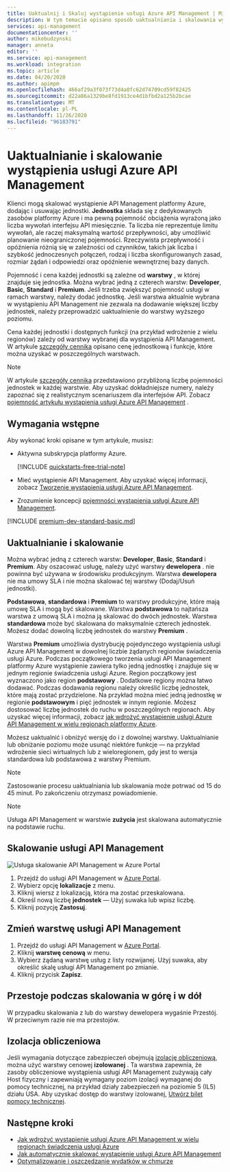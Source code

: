```yaml
---
title: Uaktualnij i Skaluj wystąpienie usługi Azure API Management | Microsoft Docs
description: W tym temacie opisano sposób uaktualniania i skalowania wystąpienia usługi Azure API Management.
services: api-management
documentationcenter: ''
author: mikebudzynski
manager: anneta
editor: ''
ms.service: api-management
ms.workload: integration
ms.topic: article
ms.date: 04/20/2020
ms.author: apimpm
ms.openlocfilehash: 466af29a3f073f73d4a0fc62d74709cd59f82425
ms.sourcegitcommit: d22a86a1329be8fd1913ce4d1bfbd2a125b2bcae
ms.translationtype: MT
ms.contentlocale: pl-PL
ms.lasthandoff: 11/26/2020
ms.locfileid: "96183791"
---
```

# <a name="upgrade-and-scale-an-azure-api-management-instance"></a>Uaktualnianie i skalowanie wystąpienia usługi Azure API Management  

Klienci mogą skalować wystąpienie API Management platformy Azure, dodając i usuwając jednostki. **Jednostka** składa się z dedykowanych zasobów platformy Azure i ma pewną pojemność obciążenia wyrażoną jako liczba wywołań interfejsu API miesięcznie. Ta liczba nie reprezentuje limitu wywołań, ale raczej maksymalną wartość przepływności, aby umożliwić planowanie nieograniczonej pojemności. Rzeczywista przepływność i opóźnienia różnią się w zależności od czynników, takich jak liczba i szybkość jednoczesnych połączeń, rodzaj i liczba skonfigurowanych zasad, rozmiar żądań i odpowiedzi oraz opóźnienie wewnętrznej bazy danych.

Pojemność i cena każdej jednostki są zależne od **warstwy** , w której znajduje się jednostka. Można wybrać jedną z czterech warstw: **Developer**, **Basic**, **Standard** i **Premium**. Jeśli trzeba zwiększyć pojemność usługi w ramach warstwy, należy dodać jednostkę. Jeśli warstwa aktualnie wybrana w wystąpieniu API Management nie zezwala na dodawanie większej liczby jednostek, należy przeprowadzić uaktualnienie do warstwy wyższego poziomu.

Cena każdej jednostki i dostępnych funkcji (na przykład wdrożenie z wielu regionów) zależy od warstwy wybranej dla wystąpienia API Management. W artykule [szczegóły cennika](https://azure.microsoft.com/pricing/details/api-management/?ref=microsoft.com&utm_source=microsoft.com&utm_medium=docs&utm_campaign=visualstudio) opisano cenę jednostkową i funkcje, które można uzyskać w poszczególnych warstwach. 

>[!NOTE]
>W artykule [szczegóły cennika](https://azure.microsoft.com/pricing/details/api-management/?ref=microsoft.com&utm_source=microsoft.com&utm_medium=docs&utm_campaign=visualstudio) przedstawiono przybliżoną liczbę pojemności jednostek w każdej warstwie. Aby uzyskać dokładniejsze numery, należy zapoznać się z realistycznym scenariuszem dla interfejsów API. Zobacz [pojemność artykułu wystąpienia usługi Azure API Management](api-management-capacity.md) .

## <a name="prerequisites"></a>Wymagania wstępne

Aby wykonać kroki opisane w tym artykule, musisz:

+ Aktywna subskrypcja platformy Azure.

    [!INCLUDE [quickstarts-free-trial-note](../../includes/quickstarts-free-trial-note.md)]

+ Mieć wystąpienie API Management. Aby uzyskać więcej informacji, zobacz [Tworzenie wystąpienia usługi Azure API Management](get-started-create-service-instance.md).

+ Zrozumienie koncepcji [pojemności wystąpienia usługi Azure API Management](api-management-capacity.md).

[!INCLUDE [premium-dev-standard-basic.md](../../includes/api-management-availability-premium-dev-standard-basic.md)]

## <a name="upgrade-and-scale"></a>Uaktualnianie i skalowanie  

Można wybrać jedną z czterech warstw: **Developer**, **Basic**,  **Standard** i **Premium**. Aby oszacować usługę, należy użyć warstwy **dewelopera** . nie powinna być używana w środowisku produkcyjnym. Warstwa **dewelopera** nie ma umowy SLA i nie można skalować tej warstwy (Dodaj/Usuń jednostki). 

**Podstawowa**, **standardowa** i **Premium** to warstwy produkcyjne, które mają umowę SLA i mogą być skalowane. Warstwa **podstawowa** to najtańsza warstwa z umową SLA i można ją skalować do dwóch jednostek. Warstwa **standardowa** może być skalowana do maksymalnie czterech jednostek. Możesz dodać dowolną liczbę jednostek do warstwy **Premium** .

Warstwa **Premium** umożliwia dystrybucję pojedynczego wystąpienia usługi Azure API Management w dowolnej liczbie żądanych regionów świadczenia usługi Azure. Podczas początkowego tworzenia usługi API Management platformy Azure wystąpienie zawiera tylko jedną jednostkę i znajduje się w jednym regionie świadczenia usługi Azure. Region początkowy jest wyznaczono jako region **podstawowy** . Dodatkowe regiony można łatwo dodawać. Podczas dodawania regionu należy określić liczbę jednostek, które mają zostać przydzielone. Na przykład można mieć jedną jednostkę w regionie **podstawowym** i pięć jednostek w innym regionie. Możesz dostosować liczbę jednostek do ruchu w poszczególnych regionach. Aby uzyskać więcej informacji, zobacz [jak wdrożyć wystąpienie usługi Azure API Management w wielu regionach platformy Azure](api-management-howto-deploy-multi-region.md).

Możesz uaktualnić i obniżyć wersję do i z dowolnej warstwy. Uaktualnianie lub obniżanie poziomu może usunąć niektóre funkcje — na przykład wdrożenie sieci wirtualnych lub z wieloregionem, gdy jest to wersja standardowa lub podstawowa z warstwy Premium.

> [!NOTE]
> Zastosowanie procesu uaktualniania lub skalowania może potrwać od 15 do 45 minut. Po zakończeniu otrzymasz powiadomienie.

> [!NOTE]
> Usługa API Management w warstwie **zużycia** jest skalowana automatycznie na podstawie ruchu.

## <a name="scale-your-api-management-service"></a>Skalowanie usługi API Management

![Usługa skalowanie API Management w Azure Portal](./media/upgrade-and-scale/portal-scale.png)

1. Przejdź do usługi API Management w [Azure Portal](https://portal.azure.com/).
2. Wybierz opcję **lokalizacje** z menu.
3. Kliknij wiersz z lokalizacją, która ma zostać przeskalowana.
4. Określ nową liczbę **jednostek** — Użyj suwaka lub wpisz liczbę.
5. Kliknij pozycję **Zastosuj**.

## <a name="change-your-api-management-service-tier"></a>Zmień warstwę usługi API Management

1. Przejdź do usługi API Management w [Azure Portal](https://portal.azure.com/).
2. Kliknij **warstwę cenową** w menu.
3. Wybierz żądaną warstwę usług z listy rozwijanej. Użyj suwaka, aby określić skalę usługi API Management po zmianie.
4. Kliknij przycisk **Zapisz**.

## <a name="downtime-during-scaling-up-and-down"></a>Przestoje podczas skalowania w górę i w dół
W przypadku skalowania z lub do warstwy dewelopera wygaśnie Przestój. W przeciwnym razie nie ma przestojów. 

## <a name="compute-isolation"></a>Izolacja obliczeniowa
Jeśli wymagania dotyczące zabezpieczeń obejmują [izolację obliczeniową](../azure-government/azure-secure-isolation-guidance.md#compute-isolation), można użyć warstwy cenowej **izolowanej** . Ta warstwa zapewnia, że zasoby obliczeniowe wystąpienia usługi API Management zużywają cały Host fizyczny i zapewniają wymagany poziom izolacji wymaganej do pomocy technicznej, na przykład działy zabezpieczeń na poziomie 5 (IL5) działu USA. Aby uzyskać dostęp do warstwy izolowanej, [Utwórz bilet pomocy technicznej](../azure-portal/supportability/how-to-create-azure-support-request.md). 



## <a name="next-steps"></a>Następne kroki

- [Jak wdrożyć wystąpienie usługi Azure API Management w wielu regionach świadczenia usługi Azure](api-management-howto-deploy-multi-region.md)
- [Jak automatycznie skalować wystąpienie usługi Azure API Management](api-management-howto-autoscale.md)
- [Optymalizowanie i oszczędzanie wydatków w chmurze](../cost-management-billing/costs/quick-acm-cost-analysis.md?WT.mc_id=costmanagementcontent_docsacmhorizontal_-inproduct-learn)